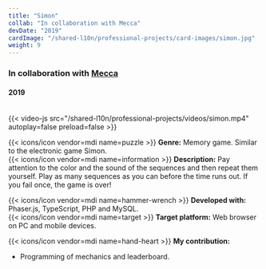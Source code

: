```yaml
---
title: "Simon"
collab: "In collaboration with Mecca"
devDate: "2019"
cardImage: "/shared-l10n/professional-projects/card-images/simon.jpg"
weight: 9
---
```


### In collaboration with [Mecca](https://meccanimation.com/)
#### 2019
\
{{< video-js src="/shared-l10n/professional-projects/videos/simon.mp4" autoplay=false preload=false >}}

{{< icons/icon vendor=mdi name=puzzle >}} **Genre:** Memory game. Similar to the electronic game Simon.\
{{< icons/icon vendor=mdi name=information >}} **Description:**
Pay attention to the color and the sound of the sequences and then repeat them yourself.
Play as many sequences as you can before the time runs out.
If you fail once, the game is over!

{{< icons/icon vendor=mdi name=hammer-wrench >}} **Developed with:** Phaser.js, TypeScript, PHP and MySQL.\
{{< icons/icon vendor=mdi name=target >}} **Target platform:** Web browser on PC and mobile devices.

{{< icons/icon vendor=mdi name=hand-heart >}} **My contribution:**
* Programming of mechanics and leaderboard.
